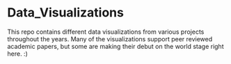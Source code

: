 # Data_Visualizations

This repo contains different data visualizations from various projects throughout the years. Many of the visualizations support peer reviewed academic papers, but some are making their debut on the world stage right here. :)
